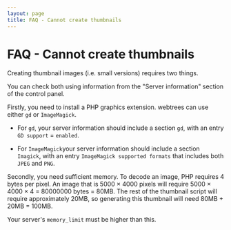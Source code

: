 ```yaml
---
layout: page
title: FAQ - Cannot create thumbnails
---
```


# FAQ - Cannot create thumbnails #

Creating thumbnail images (i.e. small versions) requires two things.

You can check both using information from the "Server information"
section of the control panel.

Firstly, you need to install a PHP graphics extension.  webtrees can use
either `gd` or `ImageMagick`.

* For `gd`, your server information should include a section `gd`, with an entry `GD support` = `enabled`.

* For `ImageMagick`your server information should include a section `Imagick`, with an entry `ImageMagick supported formats` that includes both `JPEG` and `PNG`.

Secondly, you need sufficient memory.  To decode an image, PHP
requires 4 bytes per pixel.  An image that is 5000 × 4000 pixels will
require 5000 × 4000 × 4 = 80000000 bytes = 80MB.
The rest of the thumbnail script will require approximately 20MB,
so generating this thumbnail will need 80MB + 20MB = 100MB.

Your server's `memory_limit` must be higher than this.
